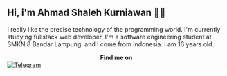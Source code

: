 ## Hi, i'm Ahmad Shaleh Kurniawan 👋😺
I really like the precise technology of the programming world. I'm currently studying fullstack web developer, I'm a software engineering student at SMKN 8 Bandar Lampung. and I come from Indonesia. I am 16 years old.
__<div align="center">Find me on</div>__
[![Telegram](https://img.shields.io/badge/-TELEGRAM-2CA5E0?style=for-the-badge&logo=telegram&logoColor=white)](https://t.me/ahmd1337)
